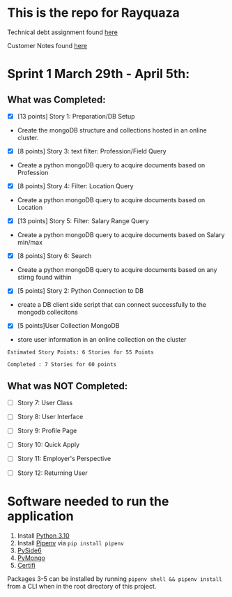 # This is the repo for Rayquaza
Technical debt assignment found [here](https://github.com/comp129/customer-project-rayquaza/blob/main/docs/techDebt.md)

Customer Notes found [here](https://github.com/comp129/customer-project-rayquaza/blob/main/CustomerNotes.md)


# Sprint 1 March 29th - April 5th:
## What was Completed:
  - [x] [13 points] Story 1: Preparation/DB Setup 
        
  - Create the mongoDB structure and collections hosted in an online cluster. 
  - [x] [8 points] Story 3: text filter: Profession/Field Query 
  
  - Create a python mongoDB query to acquire documents based on Profession
  - [x] [8 points] Story 4: Filter: Location Query
  
  - Create a python mongoDB query to acquire documents based on Location
  - [x] [13 points] Story 5: Filter: Salary Range Query
  
  - Create a python mongoDB query to acquire documents based on Salary min/max
  - [x] [8 points] Story 6: Search 

  - Create a python mongoDB query to acquire documents based on any stirng found within
  - [x] [5 points] Story 2: Python Connection to DB
  
  - create a DB client side script that can connect successfully to the mongodb collecitons
  - [x] [5 points]User Collection MongoDB

  - store user information in an online collection on the cluster
  
  ```
  Estimated Story Points: 6 Stories for 55 Points
  
  Completed : 7 Stories for 60 points 
  ```
## What was NOT Completed:
  - [ ] Story 7: User Class
  - [ ] Story 8: User Interface
  - [ ] Story 9: Profile Page
  - [ ] Story 10: Quick Apply
  - [ ] Story 11: Employer's Perspective
  - [ ] Story 12: Returning User


# Software needed to run the application
1. Install [Python 3.10](https://www.python.org/downloads/release/python-3104/)
2. Install [Pipenv](https://pypi.org/project/pipenv/) via ``pip install pipenv``
3. [PySide6](https://pypi.org/project/PySide6/) 
4. [PyMongo](https://pypi.org/project/pymongo/)
5. [Certifi](https://pypi.org/project/certifi/)

Packages 3-5 can be installed by running ``pipenv shell && pipenv install`` from a CLI when in the root directory of this project.
